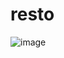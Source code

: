 # resto




![image](https://github.com/ataupeka/resto/assets/121459925/d5aadc89-8698-44f9-bddb-d7e1c1489a54)
